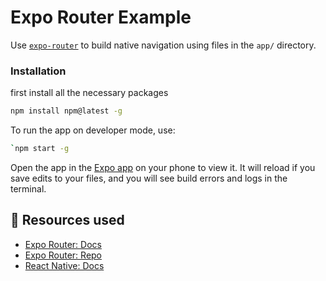 # Expo Router Example

Use [`expo-router`](https://expo.github.io/router) to build native navigation using files in the `app/` directory.

### Installation
first install all the necessary packages
  ```sh
  npm install npm@latest -g
  ```
To run the app on developer mode, use:
  ```sh
  `npm start -g
  ```
Open the app in the [Expo app](https://expo.io) on your phone to view it. It will reload if you save edits to your files, and you will see build errors and logs in the terminal.


## 📝 Resources used

- [Expo Router: Docs](https://expo.github.io/router)
- [Expo Router: Repo](https://github.com/expo/router)
- [React Native: Docs](https://reactnative.dev/docs/getting-started)